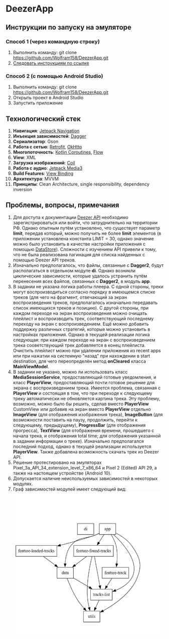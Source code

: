 # DeezerApp
## Инструкции по запуску на эмуляторе ##
### Способ 1 (через командную строку) ###
1. Выполнить команду: git clone https://github.com/Wolfram158/DeezerApp.git
2. [Следовать инструкциям по ссылке](https://developer.android.com/studio/run/emulator-commandline)
### Способ 2 (с помощью Android Studio) ###
1. Выполнить команду: git clone https://github.com/Wolfram158/DeezerApp.git
2. Открыть проект в Android Studio
3. Запустить приложение

## Технологический стек ##
1. **Навигация**: [Jetpack Navigation](https://developer.android.com/guide/navigation)
2. **Инъекция зависимостей**: [Dagger](https://developer.android.com/training/dependency-injection/dagger-android)
3. **Сериализатор**: Gson
4. **Работа с сетью**: [Retrofit](https://github.com/square/retrofit), [OkHttp](https://github.com/square/okhttp)
5. **Многопоточность**: [Kotlin Coroutines](https://developer.android.com/kotlin/coroutines), [Flow](https://developer.android.com/kotlin/flow)
6. **View**: XML
7. **Загрузка изображений**: [Coil](https://coil-kt.github.io/coil/image_loaders/)
8. **Работа с аудио**: [Jetpack Media3](https://developer.android.com/media/media3)
9. **Build Features**: [View Binding](https://developer.android.com/reference/tools/gradle-api/8.9/com/android/build/api/dsl/BuildFeatures)
10. **Архитектура**: MVVM
11. **Принципы**: Clean Architecture, single responsibility, dependency inversion

## Проблемы, вопросы, примечания ##
1. Для доступа к документации [Deezer API](https://developers.deezer.com/) необходимо зарегистрироваться или войти, что затруднительно на территории РФ. Однако опытным путём установлено, что существует параметр **limit**, передав который, можно получить не более **limit** элементов (в приложении установлена константа LIMIT = 30, однако значение можно было установить в качестве настройки приложения с помощью [DataStore](https://developer.android.com/topic/libraries/architecture/datastore)). Сложности c изучением API привели к тому, что не была реализована пагинация для списка найденных с помощью Deezer API треков.
2. Изначально предполагалось, что файлы, связанные с **Dagger2**, будут располагаться в отдельном модуле **di**. Однако возникли циклические зависимости, которые удалось устранить путём перенесения всех файлов, связанных с **Dagger2**, в модуль **app**.
3. В задании не указана логика работы плеера. С одной стороны, треки могут воспроизводиться согласно порядку в имеющемся списке треков (для чего на фрагмент, отвечающий за экран воспроизведения треков, предполагалось изначально передавать список имеющихся треков и позицию). С другой стороны, при каждом переходе на экран воспроизведения можно очищать плейлист и воспроизводить трек, соответствующий последнему переходу на экран с воспроизведением. Ещё можно добавить поддержку различных стратегий, которые можно установить в настройках приложения. Однако в текущей реализации логика следующая: при каждом переходе на экран с воспроизведением трека сооветствующий трек добавляется в конец плейлиста. Очистить плейлист можно при удалении приложения из recent apps или при нажатии на системную "назад" при нахождении в start destination, для чего переопределён метод **onCleared** класса **MainViewModel**.
4. В задании не указано, можно ли использовать класс **MediaSessionService**, предоставляющий готовые уведомления, и класс **PlayerView**, предоставляющий почти готовое решение для экрана с воспроизведением трека. Имеется проблема, связанная с **PlayerView** и состоящая в том, что при переходе к следующему треку автоматически не обновляется картина трека. Эту проблему, возможно, можно было бы решить, сделав вместо **PlayerView** CustomView или добавив на экран вместо **PlayerView** отдельно **ImageView** (для отображения изображения трека), **ImageButton** (для возможности поставить на паузу, продолжить, перейти к следующему, предыдущему), **ProgressBar** (для отображения прогресса), **TextView** (для отображения времени, прошедшего с начала трека, и отображения total time; для отображения указанной в задании информации о треке). Изначально предполагался последний подход, однако в текущей реализации используется **PlayerView**. Также добавлена возможность скачать трек из Deezer API.
5. Решение протестировано на эмуляторах Pixel_3a_API_34_extension_level_7_x86_64 и Pixel 2 (Edited) API 29, а также на настоящем устройстве (Android 10).
6. Допускается наличие неиспользуемых зависимостей в некоторых модулях.
7. Граф зависимостей модулей имеет следующий вид:
   ![image](https://github.com/Wolfram158/DeezerApp/blob/main/image.png)
